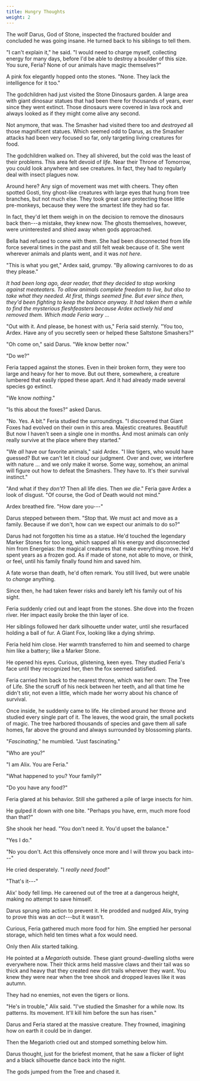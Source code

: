 ```yaml
---
title: Hungry Thoughts
weight: 2
---
```

The wolf Darus, God of Stone, inspected the fractured boulder and concluded he was going insane. He turned back to his siblings to tell them.

"I can't explain it," he said. "I would need to charge myself, collecting energy for many days, before I'd be able to destroy a boulder of this size. You sure, Feria? None of our animals have magic themselves?"

A pink fox elegantly hopped onto the stones. "None. They lack the intelligence for it too."

The godchildren had just visited the Stone Dinosaurs garden. A large area with giant dinosaur statues that had been there for thousands of years, ever since they went extinct. Those dinosaurs were covered in lava rock and always looked as if they might come alive any second.

Not anymore, that was. The Smasher had visited there too and _destroyed_ all those magnificent statues. Which seemed odd to Darus, as the Smasher attacks had been very focused so far, only targeting living creatures for food.

The godchildren walked on. They all shivered, but the cold was the least of their problems. This area felt devoid of _life_. Near their Throne of Tomorrow, you could look anywhere and see creatures. In fact, they had to regularly deal with insect plagues now.

Around here? Any sign of movement was met with cheers. They often spotted Gosti, tiny ghost-like creatures with large eyes that hung from tree branches, but not much else. They took great care protecting those little pre-monkeys, because they were the smartest life they had so far. 

In fact, they'd let them weigh in on the decision to remove the dinosaurs back then---a mistake, they knew now. The ghosts themselves, however, were uninterested and shied away when gods approached.

Bella had refused to come with them. She had been disconnected from life force several times in the past and still felt weak because of it. She went wherever animals and plants went, and it was _not here_.

"This is what you get," Ardex said, grumpy. "By allowing carnivores to do as they please."

_It had been long ago, dear reader, that they decided to stop working against meateaters. To allow animals complete freedom to live, but also to take what they needed. At first, things seemed fine. But ever since then, they'd been fighting to keep the balance anyway. It had taken them a while to find the mysterious fleshfeasters because Ardex actively hid and removed them. Which made Feria wary ..._

"Out with it. And please, be honest with us," Feria said sternly. "You too, Ardex. Have any of you secretly seen or helped these Saltstone Smashers?"

"Oh come on," said Darus. "We know better now."

"Do we?" 

Feria tapped against the stones. Even in their broken form, they were too large and heavy for her to move. But out there, somewhere, a creature lumbered that easily ripped these apart. And it had already made several species go extinct.

"We know _nothing_."

"Is this about the foxes?" asked Darus.

"No. Yes. A bit." Feria studied the surroundings. "I discovered that Giant Foxes had evolved on their own in this area. Majestic creatures. Beautiful! But now I haven't seen a single one in months. And most animals can only really survive at the place where they started."

"We _all_ have our favorite animals," said Ardex. "I like tigers, who would have guessed? But we can't let it cloud our judgment. Over and over, we interfere with nature ... and we only make it worse. Some way, somehow, an animal will figure out how to defeat the Smashers. They have to. It's their survival instinct."

"And what if they _don't_? Then all life dies. Then _we die_." Feria gave Ardex a look of disgust. "Of course, the God of Death would not mind."

Ardex breathed fire. "How dare you---"

Darus stepped between them. "Stop that. We must act and move as a family. Because if we don't, how can we expect our animals to do so?"

Darus had not forgotten his time as a statue. He'd touched the legendary Marker Stones for too long, which sapped all his energy and disconnected him from Energeias: the magical creatures that make everything move. He'd spent years as a frozen god. As if made of stone, not able to move, or think, or feel, until his family finally found him and saved him.

A fate worse than death, he'd often remark. You still lived, but were unable to _change_ anything.

Since then, he had taken fewer risks and barely left his family out of his sight.

Feria suddenly cried out and leapt from the stones. She dove into the frozen river. Her impact easily broke the thin layer of ice.

Her siblings followed her dark silhouette under water, until she resurfaced holding a ball of fur. A Giant Fox, looking like a dying shrimp.

Feria held him close. Her warmth transferred to him and seemed to charge him like a battery; like a Marker Stone.

He opened his eyes. Curious, glistening, keen eyes. They studied Feria's face until they recognized her, then the fox seemed satisfied.

Feria carried him back to the nearest throne, which was her own: The Tree of Life. She the scruff of his neck between her teeth, and all that time he didn't stir, not even a little, which made her worry about his chance of survival.

Once inside, he suddenly came to life. He climbed around her throne and studied every single part of it. The leaves, the wood grain, the small pockets of magic. The tree harbored thousands of species and gave them all safe homes, far above the ground and always surrounded by blossoming plants.

"_Fascinating_," he mumbled. "Just fascinating."

"Who are you?"

"I am Alix. You are Feria."

"What happened to you? Your family?"

"Do you have any food?"

Feria glared at his behavior. Still she gathered a pile of large insects for him. 

He gulped it down with one bite. "Perhaps you have, erm, much more food than that?"

She shook her head. "You don't need it. You'd upset the balance."

"Yes I do."

"No you don't. Act this offensively once more and I will throw you back into---"

He cried desperately. "I _really need food_!"

"That's it---"

Alix' body fell limp. He careened out of the tree at a dangerous height, making no attempt to save himself. 

Darus sprung into action to prevent it. He prodded and nudged Alix, trying to prove this was an _act_---but it wasn't.

Curious, Feria gathered much more food for him. She emptied her personal storage, which held ten times what a fox would need. 

Only then Alix started talking.

He pointed at a _Megarioth_ outside. These giant ground-dwelling sloths were everywhere now. Their thick arms held massive claws and their tail was so thick and heavy that they created new dirt trails wherever they want. You knew they were near when the tree shook and dropped leaves like it was autumn. 

They had no enemies, not even the tigers or lions.

"He's in trouble," Alix said. "I've studied the Smasher for a while now. Its patterns. Its movement. It'll kill him before the sun has risen."

Darus and Feria stared at the massive creature. They frowned, imagining how on earth it could be in danger.

Then the Megarioth cried out and stomped something below him.

Darus thought, just for the briefest moment, that he saw a flicker of light and a black silhouette dance back into the night.

The gods jumped from the Tree and chased it.